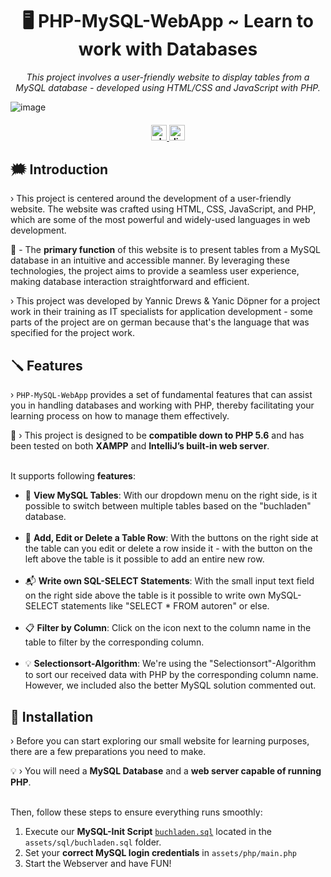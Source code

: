 <h1 align="center">
     🖥 PHP-MySQL-WebApp ~ Learn to work with Databases
</h1>

<p align="center">
  <i align="center">This project involves a user-friendly website to display tables from a MySQL database - developed using HTML/CSS and JavaScript with PHP.</i>

  ![image](https://github.com/RazzerDE/PHP-MySQL-WebApp/assets/49283907/192d06e0-7c20-4b35-9a04-eb74d6a0df78)

</p>

<h4 align="center">
  <a href="https://www.php.net/releases/8.3/en.php">
    <img src="https://img.shields.io/badge/version-PHP_8.3-27ae60?style=for-the-badge" alt="php version" style="height: 25px;">
  </a>
  <a href="https://discord.gg/bl4cklist">
    <img src="https://img.shields.io/discord/616655040614236160?style=for-the-badge&logo=discord&label=Discord&color=%237289da" alt="discord server" style="height: 25px;">
  </a>
  <br>
</h4>

## 🗯️ Introduction
› This project is centered around the development of a user-friendly website. The website was crafted using HTML, CSS, JavaScript, and PHP, which are some of the most powerful and widely-used languages in web development. 

🤔 - The <strong>primary function</strong> of this website is to present tables from a MySQL database in an intuitive and accessible manner. By leveraging these technologies, the project aims to provide a seamless user experience, making database interaction straightforward and efficient.

› This project was developed by Yannic Drews & Yanic Döpner for a project work in their training as IT specialists for application development - some parts of the project are on german because that's the language that was specified for the project work.

## 🪛 Features
› `PHP-MySQL-WebApp` provides a set of fundamental features that can assist you in handling databases and working with PHP, thereby facilitating your learning process on how to manage them effectively.
<br />

📢 › This project is designed to be <strong>compatible down to PHP 5.6</strong> and has been tested on both <strong>XAMPP</strong> and <strong>IntelliJ’s built-in web server</strong>.<br /><br />

It supports following <strong>features</strong>:
<ul>
  <li>📂 <strong>View MySQL Tables</strong>: With our dropdown menu on the right side, is it possible to switch between multiple tables based on the "buchladen" database.</li>
  <br />
  <li>📝 <strong>Add, Edit or Delete a Table Row</strong>: With the buttons on the right side at the table can you edit or delete a row inside it - with the button on the left above the table is it possible to add an entire new row.</li>
  <br />
  <li>📬 <strong>Write own SQL-SELECT Statements</strong>: With the small input text field on the right side above the table is it possible to write own MySQL-SELECT statements like "SELECT * FROM autoren" or else.</li>
  <br />
  <li>📋 <strong>Filter by Column</strong>: Click on the icon next to the column name in the table to filter by the corresponding column.</li>
  <br />
  <li>💡 <strong>Selectionsort-Algorithm</strong>: We're using the "Selectionsort"-Algorithm to sort our received data with PHP by the corresponding column name. However, we included also the better MySQL solution commented out.</li>
</ul>

## 🔨 Installation
› Before you can start exploring our small website for learning purposes, there are a few preparations you need to make.

💡 › You will need a <strong>MySQL Database</strong> and a <strong>web server capable of running PHP</strong>.<br /><br />

Then, follow these steps to ensure everything runs smoothly:
1. Execute our <strong>MySQL-Init Script</strong> [`buchladen.sql`](https://github.com/RazzerDE/PHP-MySQL-WebApp/blob/main/assets/sql/buchladen.sql) located in the `assets/sql/buchladen.sql` folder.
2. Set your <strong>correct MySQL login credentials</strong> in `assets/php/main.php`
3. Start the Webserver and have FUN!
